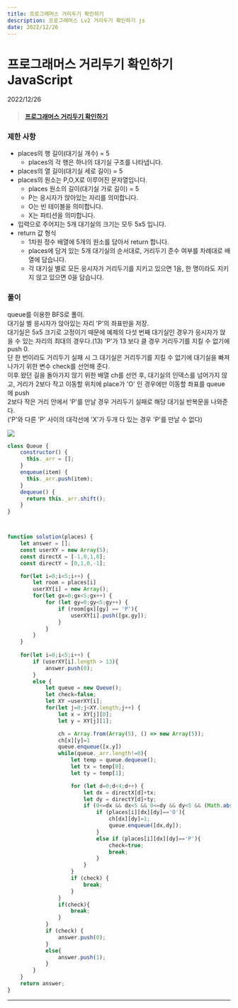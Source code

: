 ```yaml
---
title: 프로그래머스 거리두기 확인하기
description: 프로그래머스 Lv2 거리두기 확인하기 js
date: 2022/12/26
---
```


# 프로그래머스 거리두기 확인하기 JavaScript
<div class="flex justify-end text-sm">2022/12/26</div>

> #### <a href="https://school.programmers.co.kr/learn/courses/30/lessons/81302#fn1" target="_blank">프로그래머스 거리두기 확인하기</a>


### 제한 사항
- places의 행 길이(대기실 개수) = 5
    - places의 각 행은 하나의 대기실 구조를 나타냅니다.
- places의 열 길이(대기실 세로 길이) = 5
- places의 원소는 P,O,X로 이루어진 문자열입니다.
    - places 원소의 길이(대기실 가로 길이) = 5
    - P는 응시자가 앉아있는 자리를 의미합니다.
    - O는 빈 테이블을 의미합니다.
    - X는 파티션을 의미합니다.
- 입력으로 주어지는 5개 대기실의 크기는 모두 5x5 입니다.
- return 값 형식
    - 1차원 정수 배열에 5개의 원소를 담아서 return 합니다.
    - places에 담겨 있는 5개 대기실의 순서대로, 거리두기 준수 여부를 차례대로 배열에 담습니다.
    - 각 대기실 별로 모든 응시자가 거리두기를 지키고 있으면 1을, 한 명이라도 지키지 않고 있으면 0을 담습니다.


### 풀이

queue를 이용한 BFS로 풀이.   
대기실 별 응시자가 앉아있는 자리 'P'의 좌표만을 저장.  
대기실은 5x5 크기로 고정이기 때문에 예제의 다섯 번째 대기실인 경우가 응시자가 앉을 수 있는 자리의 최대의 경우다.(13)
'P'가 13 보다 클 경우 거리두기를 지킬 수 없기에 push 0.  
단 한 번이라도 거리두기 실패 시 그 대기실은 거리두기를 지킬 수 없기에 대기실을 빠져나가기 위한 변수 check를 선언해 준다.   
이후 왔던 길을 돌아가지 않기 위한 배열 ch를 선언 후, 대기실의 인덱스를 넘어가지 않고, 거리가 2보다 작고 이동할 위치에 place가 'O' 인 경우에만 이동할 좌표를 queue에 push  
2보다 작은 거리 안에서 'P'를 만날 경우 거리두기 실패로 해당 대기실 반복문을 나와준다.  
('P'와 다른 'P' 사이의 대각선에 'X'가 두개 다 있는 경우 'P'를 만날 수 없다) 
<div><img src="/programmers/checkYourDistance/2.png" /></div>


``` js
class Queue {
    constructor() {
      this._arr = [];
    }
    enqueue(item) {
      this._arr.push(item);
    }
    dequeue() {
      return this._arr.shift();
    }
}



function solution(places) {
    let answer = [];
    const userXY = new Array(5);
    const directX = [-1,0,1,0];
    const directY = [0,1,0,-1];

    for(let i=0;i<5;i++) {
        let room = places[i]
        userXY[i] = new Array();
        for(let gx=0;gx<5;gx++) {
            for (let gy=0;gy<5;gy++) {
                if (room[gx][gy] == 'P'){
                    userXY[i].push([gx,gy]);                 
                }
            }
        }
    }
    
    for(let i=0;i<5;i++) {
        if (userXY[i].length > 13){
            answer.push(0);
        }
        else {
            let queue = new Queue();
            let check=false;
            let XY =userXY[i];
            for(let j=0;j<XY.length;j++) {
                let x = XY[j][0];
                let y = XY[j][1];

                ch = Array.from(Array(5), () => new Array(5));
                ch[x][y]=1
                queue.enqueue([x,y])
                while(queue._arr.length!=0){
                    let temp = queue.dequeue();
                    let tx = temp[0];
                    let ty = temp[1];

                    for (let d=0;d<4;d++) {
                        let dx = directX[d]+tx;
                        let dy = directY[d]+ty;
                        if (0<=dx && dx<5 && 0<=dy && dy<5 && (Math.abs(dx-x)+Math.abs(dy-y)<=2) && ch[dx][dy]!=1){
                            if (places[i][dx][dy]=='O'){
                                ch[dx][dy]=1;
                                queue.enqueue([dx,dy]);
                            }
                            else if (places[i][dx][dy]=='P'){
                                check=true;
                                break;
                            }
                        }
                    }
                    if (check) {
                        break;
                    }
                }
                if(check){
                    break;
                }
            }
            if (check) {
                answer.push(0);
            }
            else{
                answer.push(1);
            }
        }
    }
    return answer;
}
```



---